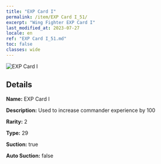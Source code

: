 ```yaml
---
title: "EXP Card I"
permalink: /item/EXP Card I_51/
excerpt: "Wing Fighter EXP Card I"
last_modified_at: 2023-07-27
locale: en
ref: "EXP Card I_51.md"
toc: false
classes: wide
---
```



 ![EXP Card I](/images/item/EXP_Card_I_p.png)



## Details

 **Name:** EXP Card I 

 **Description:** Used to increase commander experience by 100

 **Rarity:** 2 

 **Type:** 29 

 **Suction:** true 

 **Auto Suction:** false 


